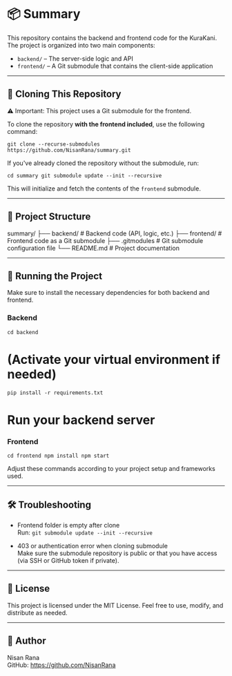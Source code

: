 # 📦 Summary

This repository contains the backend and frontend code for the KuraKani. The project is organized into two main components:

- `backend/` – The server-side logic and API
- `frontend/` – A Git submodule that contains the client-side application

---

## 🚀 Cloning This Repository

⚠️ Important: This project uses a Git submodule for the frontend.

To clone the repository **with the frontend included**, use the following command:

`git clone --recurse-submodules https://github.com/NisanRana/summary.git`

If you've already cloned the repository without the submodule, run:

`cd summary
git submodule update --init --recursive`

This will initialize and fetch the contents of the `frontend` submodule.

---

## 📁 Project Structure

summary/
├── backend/          # Backend code (API, logic, etc.)
├── frontend/         # Frontend code as a Git submodule
├── .gitmodules       # Git submodule configuration file
└── README.md         # Project documentation

---

## 🧪 Running the Project

Make sure to install the necessary dependencies for both backend and frontend.

### Backend

`cd backend`
# (Activate your virtual environment if needed)
`pip install -r requirements.txt`
# Run your backend server

### Frontend

`cd frontend
npm install
npm start`

Adjust these commands according to your project setup and frameworks used.

---

## 🛠 Troubleshooting

- Frontend folder is empty after clone  
  Run:
  `git submodule update --init --recursive`

- 403 or authentication error when cloning submodule  
  Make sure the submodule repository is public or that you have access (via SSH or GitHub token if private).

---

## 📄 License

This project is licensed under the MIT License. Feel free to use, modify, and distribute as needed.

---

## 👤 Author

Nisan Rana  
GitHub: https://github.com/NisanRana
